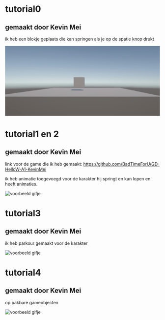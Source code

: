 # tutorial0

## gemaakt door Kevin Mei

ik heb een blokje geplaats die kan springen als je op de spatie knop drukt



![voorbeeld gifje](../MyFirstUnityGame/image/sigma.gif)




# tutorial1 en 2

## gemaakt door Kevin Mei

link voor de game die ik heb gemaakt: https://github.com/BadTimeForU/GD-HelloW-A1-KevinMei

ik heb animatie toegevoegd voor de karakter hij springt en kan lopen en heeft animaties.


![voorbeeld gifje](../MyFirstUnityGame/image/sigma2.gif)



# tutorial3

## gemaakt door Kevin Mei

ik heb parkour gemaakt voor de karakter


![voorbeeld gifje](../MyFirstUnityGame/image/sigma3.gif)


# tutorial4

## gemaakt door Kevin Mei

op pakbare gameobjecten


![voorbeeld gifje](../MyFirstUnityGame/image/sigma4.gif)


